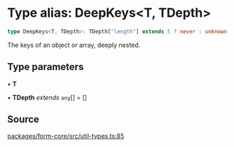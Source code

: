 # Type alias: DeepKeys\<T, TDepth\>

```ts
type DeepKeys<T, TDepth>: TDepth["length"] extends 5 ? never : unknown extends T ? PrefixFromDepth<string, TDepth> : T extends readonly any[] & IsTuple<T> ? PrefixTupleAccessor<T, AllowedIndexes<T>, TDepth> : T extends any[] ? PrefixArrayAccessor<T, [...TDepth, any]> : T extends Date ? never : T extends object ? PrefixObjectAccessor<T, TDepth> : T extends string | number | boolean | bigint ? "" : never;
```

The keys of an object or array, deeply nested.

## Type parameters

• **T**

• **TDepth** *extends* `any`[] = []

## Source

[packages/form-core/src/util-types.ts:85](https://github.com/TanStack/form/blob/ada0211684adc85c41587b076e1217390ff5344e/packages/form-core/src/util-types.ts#L85)
